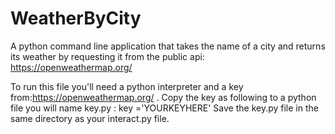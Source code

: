 # WeatherByCity
A python command line application that takes the name of a city and returns its weather by requesting it from the public  api: https://openweathermap.org/


To run this file you'll need a python interpreter and a key from:https://openweathermap.org/ .
Copy the key as following to a python file you will name key.py :
                                  key ='YOURKEYHERE'
Save the key.py file in the same directory as your interact.py file.
